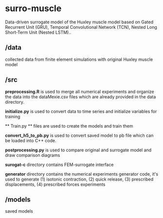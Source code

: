 # surro-muscle

Data-driven surrogate model of the Huxley muscle model based on Gated Recurrent Unit (GRU), Temporal Convolutional Network (TCN), Nested Long Short-Term Unit (Nested LSTM)..

## /data 
  collected data from finite element simulations with original Huxley muscle model 
  
## /src

   **preprocessing.R** is used to merge all numerical experiments and organize the data into the dataMexie.csv files which are already provided in the data directory.  
   
   **initialize.py** is used to convert data to time series and initialize variables for training
   
   ** Train.py ** files are used to create the models and train them
   
   **convert_h5_to_pb.py** is used to convert saved model to pb file which can be loaded into C++ code. 
   
   **postprocessing.py** is used to compare original and surrogate model and draw comparison diagrams 
   
   **surogat-c** directory contains FEM-surrogate interface 
   
   **generator** directory contains the numerical experiments generator code, it's used to generate (1) isotonic contraction, (2) quick release, (3) prescribed displacements, (4)  prescribed forces experiments  
    

    
## /models 
  
  saved models
  
  
  
